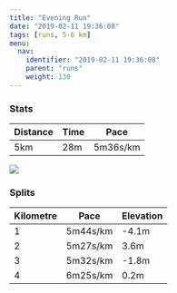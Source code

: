 ```yaml
---
title: "Evening Run"
date: "2019-02-11 19:36:08"
tags: [runs, 5-6 km]
menu:
  nav:
    identifier: "2019-02-11 19:36:08"
    parent: "runs"
    weight: 130
---
```


### Stats

| Distance | Time | Pace |
|----------|------|------|
|5km|28m|5m36s/km|

<img src='https://maps.googleapis.com/maps/api/staticmap?maptype=roadmap&path=enc:kvjeIxbyL}@yAjCfDYrFdC|LfGxIrEt@hK~RdHfXjEf`@o@wAlAlTiAzf@jAoi@oAyQn@dB{Iej@sEgQwJuPoDWyCmDoJw^p@tA}@jB&key=AIzaSyAfqMeaZ1CCJFGP5cWud__oZnT_Pybg-1M&size=800x800&markers=color:yellow|label:S|53.4719,-2.26365&markers=color:green|label:F|53.472359999999995,-2.26436'>

### Splits

| Kilometre | Pace | Elevation |
|------|------|-----------|
|1|5m44s/km|-4.1m|
|2|5m27s/km|3.6m|
|3|5m32s/km|-1.8m|
|4|6m25s/km|0.2m|
